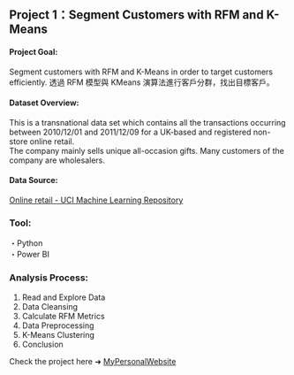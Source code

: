 ## Project 1：Segment Customers with RFM and K-Means

#### Project Goal:
Segment customers with RFM and K-Means in order to target customers efficiently.
透過 RFM 模型與  KMeans 演算法進行客戶分群，找出目標客戶。

#### Dataset Overview:
This is a transnational data set which contains all the transactions occurring between 2010/12/01 and 2011/12/09 for a UK-based and registered non-store online retail.<br>
The company mainly sells unique all-occasion gifts. Many customers of the company are wholesalers.

#### Data Source:
<a href="https://archive.ics.uci.edu/ml/datasets/online+retail">Online retail - UCI Machine Learning Repository</a> 

### Tool:
・Python <br>
・Power BI

### Analysis Process:
1. Read and Explore Data <br>
2. Data Cleansing <br>
3. Calculate RFM Metrics <br>
4. Data Preprocessing <br>
5. K-Means Clustering <br>
6. Conclusion <br>

Check the project here ➜ <a href="https://lungyongmi.github.io/portfolio/portfolio-1/">MyPersonalWebsite</a> 
